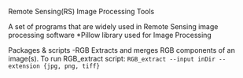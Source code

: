 Remote Sensing(RS) Image Processing Tools                        

A set of programs that are widely used in Remote Sensing image processing software
  *Pillow library used for Image Processing

Packages & scripts
  -RGB
    Extracts and merges RGB components of an image(s).
    To run RGB_extract script:
    ```
    RGB_extract --input inDir --extension {jpg, png, tiff}
    ```
